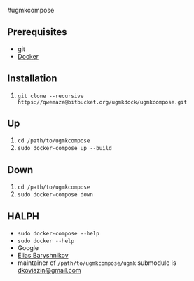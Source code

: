 #ugmkcompose

## Prerequisites
- git
- [Docker](https://docs.docker.com/engine/installation/)

## Installation
1. ```git clone --recursive https://qwemaze@bitbucket.org/ugmkdock/ugmkcompose.git```

## Up
1. ```cd /path/to/ugmkcompose```
1. ```sudo docker-compose up --build```

## Down
1. ```cd /path/to/ugmkcompose```
1. ```sudo docker-compose down```

## HALPH
- ```sudo docker-compose --help```
- ```sudo docker --help```
- Google
- [Elias Baryshnikov](mailto:qwelias@gmail.com)
- maintainer of ```/path/to/ugmkcompose/ugmk``` submodule is dkoviazin@gmail.com
